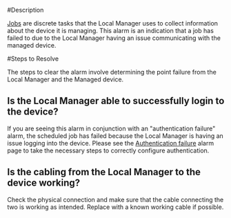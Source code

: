#Description

<a href="http://uplogix.com/docs/local-manager-user-guide/configuring-managed-devices/scheduling-jobs-and-monitors">Jobs</a> are discrete tasks that the Local Manager uses to collect information about the device it is managing. This alarm is an indication that a job has failed to due to the Local Manager having an issue communicating with the managed device.  


#Steps to Resolve

The steps to clear the alarm involve determining the point failure from the Local Manager and the Managed device. 



## Is the Local Manager able to successfully login to the device?

If you are seeing this alarm in conjunction with an "authentication failure" alarm, the scheduled job has failed because the Local Manager is having an issue logging into the device. Please see the <a href="http://uplogix.com/docs/alarms/device-management">Authentication failure</a> alarm page to take the necessary steps to correctly configure authentication.

## Is the cabling from the Local Manager to the device working?

Check the physical connection and make sure that the cable connecting the two is working as intended. Replace with a known working cable if possible.


